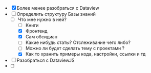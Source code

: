 - [x] Более менее разобраться с Dataview
- [ ] Определить структуру Базы знаний 
	- [ ] Что мне нужно в ней? 
		- [ ] Книги
		- [x] Фронтенд
		- [x] Сам обсидиан
		- [ ] Какие нибудь статы? Отслеживание чего либо? 
		- [ ] Можно ли будет сделать тему с проектами ? 
		- [x] Как то хранить примеры кода, настройки, ссылки и тд
- [ ] Разобраться с DataviewJS
- [ ] 